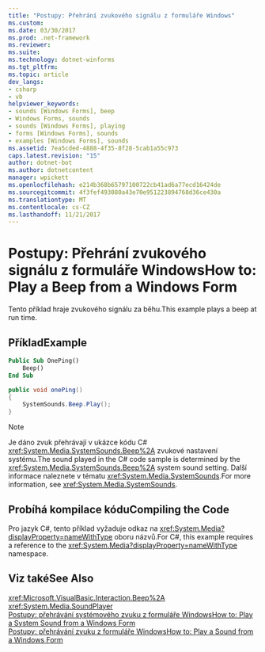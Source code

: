 ```yaml
---
title: "Postupy: Přehrání zvukového signálu z formuláře Windows"
ms.custom: 
ms.date: 03/30/2017
ms.prod: .net-framework
ms.reviewer: 
ms.suite: 
ms.technology: dotnet-winforms
ms.tgt_pltfrm: 
ms.topic: article
dev_langs:
- csharp
- vb
helpviewer_keywords:
- sounds [Windows Forms], beep
- Windows Forms, sounds
- sounds [Windows Forms], playing
- forms [Windows Forms], sounds
- examples [Windows Forms], sounds
ms.assetid: 7ea5cded-4888-4f35-8f28-5cab1a55c973
caps.latest.revision: "15"
author: dotnet-bot
ms.author: dotnetcontent
manager: wpickett
ms.openlocfilehash: e214b368b65797100722cb41ad6a77ecd16424de
ms.sourcegitcommit: 4f3fef493080a43e70e951223894768d36ce430a
ms.translationtype: MT
ms.contentlocale: cs-CZ
ms.lasthandoff: 11/21/2017
---
```

# <a name="how-to-play-a-beep-from-a-windows-form"></a><span data-ttu-id="8050f-102">Postupy: Přehrání zvukového signálu z formuláře Windows</span><span class="sxs-lookup"><span data-stu-id="8050f-102">How to: Play a Beep from a Windows Form</span></span>
<span data-ttu-id="8050f-103">Tento příklad hraje zvukového signálu za běhu.</span><span class="sxs-lookup"><span data-stu-id="8050f-103">This example plays a beep at run time.</span></span>  
  
## <a name="example"></a><span data-ttu-id="8050f-104">Příklad</span><span class="sxs-lookup"><span data-stu-id="8050f-104">Example</span></span>  
  
```vb  
Public Sub OnePing()  
    Beep()  
End Sub  
```  
  
```csharp  
public void onePing()  
{  
    SystemSounds.Beep.Play();  
}  
```  
  
> [!NOTE]
>  <span data-ttu-id="8050f-105">Je dáno zvuk přehrávají v ukázce kódu C# <xref:System.Media.SystemSounds.Beep%2A> zvukové nastavení systému.</span><span class="sxs-lookup"><span data-stu-id="8050f-105">The sound played in the C# code sample is determined by the <xref:System.Media.SystemSounds.Beep%2A> system sound setting.</span></span> <span data-ttu-id="8050f-106">Další informace naleznete v tématu <xref:System.Media.SystemSounds>.</span><span class="sxs-lookup"><span data-stu-id="8050f-106">For more information, see <xref:System.Media.SystemSounds>.</span></span>  
  
## <a name="compiling-the-code"></a><span data-ttu-id="8050f-107">Probíhá kompilace kódu</span><span class="sxs-lookup"><span data-stu-id="8050f-107">Compiling the Code</span></span>  
 <span data-ttu-id="8050f-108">Pro jazyk C#, tento příklad vyžaduje odkaz na <xref:System.Media?displayProperty=nameWithType> oboru názvů.</span><span class="sxs-lookup"><span data-stu-id="8050f-108">For C#, this example requires  a reference to the <xref:System.Media?displayProperty=nameWithType> namespace.</span></span>  
  
## <a name="see-also"></a><span data-ttu-id="8050f-109">Viz také</span><span class="sxs-lookup"><span data-stu-id="8050f-109">See Also</span></span>  
 <xref:Microsoft.VisualBasic.Interaction.Beep%2A>  
 <xref:System.Media.SoundPlayer>  
 [<span data-ttu-id="8050f-110">Postupy: přehrávání systémového zvuku z formuláře Windows</span><span class="sxs-lookup"><span data-stu-id="8050f-110">How to: Play a System Sound from a Windows Form</span></span>](../../../../docs/framework/winforms/controls/how-to-play-a-system-sound-from-a-windows-form.md)  
 [<span data-ttu-id="8050f-111">Postupy: přehrávání zvuku z formuláře Windows</span><span class="sxs-lookup"><span data-stu-id="8050f-111">How to: Play a Sound from a Windows Form</span></span>](../../../../docs/framework/winforms/controls/how-to-play-a-sound-from-a-windows-form.md)
